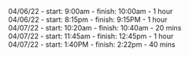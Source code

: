 04/06/22 - start: 9:00am  -  finish: 10:00am - 1  hour <br>
04/06/22 - start: 8:15pm  -  finish: 9:15PM  - 1  hour <br>
04/07/22 - start: 10:20am -  finish: 10:40am - 20 mins <br>
04/07/22 - start: 11:45am -  finish: 12:45pm - 1  hour <br>
04/07/22 - start: 1:40PM  -  finish: 2:22pm  - 40 mins
